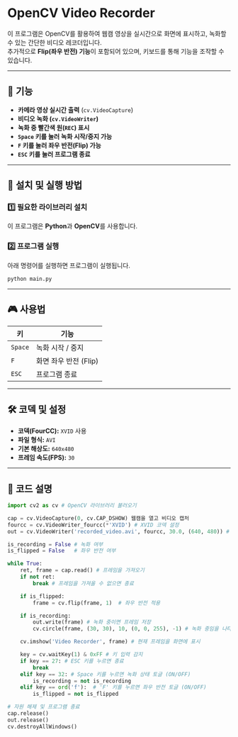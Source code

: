 # OpenCV Video Recorder

이 프로그램은 OpenCV를 활용하여 웹캠 영상을 실시간으로 화면에 표시하고, 녹화할 수 있는 간단한 비디오 레코더입니다.  
추가적으로 **Flip(좌우 반전) 기능**이 포함되어 있으며, 키보드를 통해 기능을 조작할 수 있습니다.

---

## 🎥 **기능**
- **카메라 영상 실시간 출력** (`cv.VideoCapture`)
- **비디오 녹화 (`cv.VideoWriter`)**
- **녹화 중 빨간색 원(`REC`) 표시**
- **`Space` 키를 눌러 녹화 시작/중지 가능**
- **`F` 키를 눌러 좌우 반전(Flip) 가능**
- **`ESC` 키를 눌러 프로그램 종료**

---

## 🔧 **설치 및 실행 방법**
### 1️⃣ **필요한 라이브러리 설치**
이 프로그램은 **Python**과 **OpenCV**를 사용합니다.  

### 2️⃣ **프로그램 실행**
아래 명령어를 실행하면 프로그램이 실행됩니다.

```bash
python main.py
```

---

## 🎮 **사용법**
| 키 | 기능 |
|----|------|
| `Space` | 녹화 시작 / 중지 |
| `F` | 화면 좌우 반전 (Flip) |
| `ESC` | 프로그램 종료 |

---

## 🛠️ **코덱 및 설정**
- **코덱(FourCC):** `XVID` 사용
- **파일 형식:** `AVI`
- **기본 해상도:** `640x480`
- **프레임 속도(FPS):** `30`

---

## 📄 **코드 설명**
```python
import cv2 as cv # OpenCV 라이브러리 불러오기

cap = cv.VideoCapture(0, cv.CAP_DSHOW) 웹캠을 열고 비디오 캡처
fourcc = cv.VideoWriter_fourcc(*'XVID') # XVID 코덱 설정
out = cv.VideoWriter('recorded_video.avi', fourcc, 30.0, (640, 480)) # 녹화 파일 설정 (FPS: 30, 해상도: 640x480)

is_recording = False # 녹화 여부
is_flipped = False   # 좌우 반전 여부

while True:
    ret, frame = cap.read() # 프레임을 가져오기
    if not ret:
        break # 프레임을 가져올 수 없으면 종료

    if is_flipped:
        frame = cv.flip(frame, 1)  # 좌우 반전 적용

    if is_recording:
        out.write(frame) # 녹화 중이면 프레임 저장
        cv.circle(frame, (30, 30), 10, (0, 0, 255), -1) # 녹화 중임을 나타내는 빨간색 원 표시

    cv.imshow('Video Recorder', frame) # 현재 프레임을 화면에 표시

    key = cv.waitKey(1) & 0xFF # 키 입력 감지
    if key == 27: # ESC 키를 누르면 종료
        break
    elif key == 32: # Space 키를 누르면 녹화 상태 토글 (ON/OFF)
        is_recording = not is_recording
    elif key == ord('f'):  # 'F' 키를 누르면 좌우 반전 토글 (ON/OFF)
        is_flipped = not is_flipped

# 자원 해제 및 프로그램 종료
cap.release()
out.release()
cv.destroyAllWindows()
```
